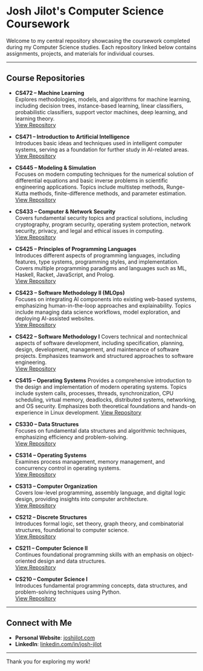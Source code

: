 # Josh Jilot's Computer Science Coursework

Welcome to my central repository showcasing the coursework completed during my Computer Science studies. Each repository linked below contains assignments, projects, and materials for individual courses.

---

## Course Repositories

- **CS472 – Machine Learning**  
  Explores methodologies, models, and algorithms for machine learning, including decision trees, instance-based learning, linear classifiers, probabilistic classifiers, support vector machines, deep learning, and learning theory.  
  [View Repository](https://github.com/jjjilot/CS472)

- **CS471 – Introduction to Artificial Intelligence**  
  Introduces basic ideas and techniques used in intelligent computer systems, serving as a foundation for further study in AI-related areas.  
  [View Repository](https://github.com/jjjilot/CS471)

- **CS445 – Modeling & Simulation**  
  Focuses on modern computing techniques for the numerical solution of differential equations and basic inverse problems in scientific engineering applications. Topics include multistep methods, Runge-Kutta methods, finite-difference methods, and parameter estimation.  
  [View Repository](https://github.com/jjjilot/CS445)

- **CS433 – Computer & Network Security**  
  Covers fundamental security topics and practical solutions, including cryptography, program security, operating system protection, network security, privacy, and legal and ethical issues in computing.  
  [View Repository](https://github.com/jjjilot/CS433)

- **CS425 – Principles of Programming Languages**  
  Introduces different aspects of programming languages, including features, type systems, programming styles, and implementation. Covers multiple programming paradigms and languages such as ML, Haskell, Racket, JavaScript, and Prolog.  
  [View Repository](https://github.com/jjjilot/CS425)

- **CS423 – Software Methodology II (MLOps)**  
  Focuses on integrating AI components into existing web-based systems, emphasizing human-in-the-loop approaches and explainability. Topics include managing data science workflows, model exploration, and deploying AI-assisted websites.  
  [View Repository](https://github.com/jjjilot/CS423)

- **CS422 – Software Methodology I**
  Covers technical and nontechnical aspects of software development, including specification, planning, design, development, management, and maintenance of software projects. Emphasizes teamwork and structured approaches to software engineering.  
  [View Repository](https://github.com/jjjilot/CS422)

- **CS415 – Operating Systems**
  Provides a comprehensive introduction to the design and implementation of modern operating systems. Topics include system calls, processes, threads, synchronization, CPU scheduling, virtual memory, deadlocks, distributed systems, networking, and OS security. Emphasizes both theoretical foundations and hands-on experience in Linux development.
  [View Repository](https://github.com/jjjilot/CS415)

- **CS330 – Data Structures**  
  Focuses on fundamental data structures and algorithmic techniques, emphasizing efficiency and problem-solving.  
  [View Repository](https://github.com/jjjilot/CS330)

- **CS314 – Operating Systems**  
  Examines process management, memory management, and concurrency control in operating systems.  
  [View Repository](https://github.com/jjjilot/CS314)

- **CS313 – Computer Organization**  
  Covers low-level programming, assembly language, and digital logic design, providing insights into computer architecture.  
  [View Repository](https://github.com/jjjilot/CS313)

- **CS212 – Discrete Structures**  
  Introduces formal logic, set theory, graph theory, and combinatorial structures, foundational to computer science.  
  [View Repository](https://github.com/jjjilot/CS212)

- **CS211 – Computer Science II**  
  Continues foundational programming skills with an emphasis on object-oriented design and data structures.  
  [View Repository](https://github.com/jjjilot/CS211)

- **CS210 – Computer Science I**  
  Introduces fundamental programming concepts, data structures, and problem-solving techniques using Python.  
  [View Repository](https://github.com/jjjilot/CS210)

---

## Connect with Me

- **Personal Website**: [joshjilot.com](https://joshjilot.com)  
- **LinkedIn**: [linkedin.com/in/josh-jilot](https://www.linkedin.com/in/josh-jilot-4620472b2/)  

---

Thank you for exploring my work!

